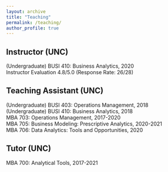 ```yaml
---
layout: archive
title: "Teaching"
permalink: /teaching/
author_profile: true
---
```


## Instructor (UNC)
(Undergraduate) BUSI 410: Business Analytics, 2020 \
Instructor Evaluation 4.8/5.0 (Response Rate: 26/28)

## Teaching Assistant (UNC)
(Undergraduate) BUSI 403: Operations Management, 2018 \
(Undergraduate) BUSI 410: Business Analytics, 2018 \
MBA 703: Operations Management, 2017-2020 \
MBA 705: Business Modeling: Prescriptive Analytics, 2020-2021 \
MBA 706: Data Analytics: Tools and Opportunities, 2020

## Tutor (UNC)
MBA 700: Analytical Tools, 2017-2021
